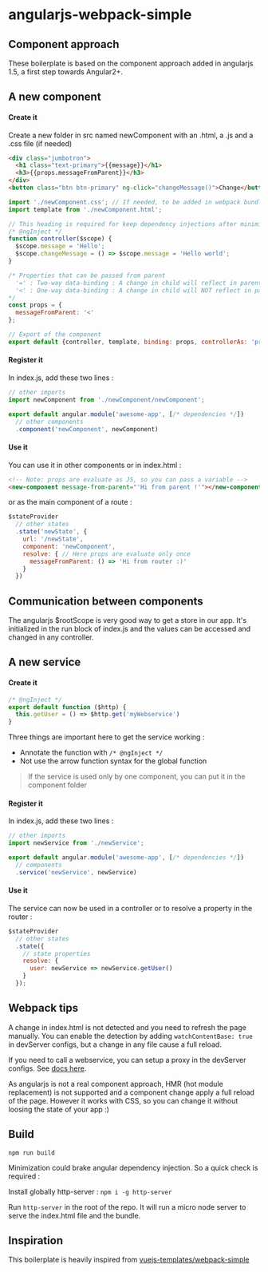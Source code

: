 # angularjs-webpack-simple

## Component approach

These boilerplate is based on the component approach added in angularjs 1.5, a first step towards Angular2+.

## A new component

#### Create it

Create a new folder in src named newComponent with an .html, a .js and a .css file (if needed)

```html
<div class="jumbotron">
  <h1 class="text-primary">{{message}}</h1>
  <h3>{{props.messageFromParent}}</h3>
</div>
<button class="btn btn-primary" ng-click="changeMessage()">Change</button>
```

```javascript
import './newComponent.css'; // If needed, to be added in webpack bundle
import template from './newComponent.html';

// This heading is required for keep dependency injections after minimization (handle by babel-plugin-angularjs-annotate)
/* @ngInject */
function controller($scope) {
  $scope.message = 'Hello';
  $scope.changeMessage = () => $scope.message = 'Hello world';
}

/* Properties that can be passed from parent
  '=' : Two-way data-binding : A change in child will reflect in parent
  '<' : One-way data-binding : A change in child will NOT reflect in parent
*/
const props = {
  messageFromParent: '<'
};

// Export of the component
export default {controller, template, binding: props, controllerAs: 'props'};
 ```

#### Register it

In index.js, add these two lines :

```javascript
// other imports
import newComponent from './newComponent/newComponent';

export default angular.module('awesome-app', [/* dependencies */])
  // other components
  .component('newComponent', newComponent)
```

#### Use it

You can use it in other components or in index.html :

```html
<!-- Note: props are evaluate as JS, so you can pass a variable -->
<new-component message-from-parent="'Hi from parent !'"></new-component>
```

or as the main component of a route : 

```javascript
$stateProvider
  // other states
  .state('newState', {
    url: '/newState',
    component: 'newComponent',
    resolve: { // Here props are evaluate only once
      messageFromParent: () => 'Hi from router :)'
    }
  })
```

## Communication between components

The angularjs $rootScope is very good way to get a store in our app. It's initialized in the run block of index.js and the values can be accessed and changed in any controller.

## A new service

#### Create it

```javascript
/* @ngInject */
export default function ($http) {
  this.getUser = () => $http.get('myWebservice')
}
```
Three things are important here to get the service working : 
* Annotate the function with `/* @ngInject */`
* Not use the arrow function syntax for the global function

> If the service is used only by one component, you can put it in the component folder

#### Register it

In index.js, add these two lines :

```javascript
// other imports
import newService from './newService';

export default angular.module('awesome-app', [/* dependencies */])
  // components
  .service('newService', newService)
```

#### Use it

The service can now be used in a controller or to resolve a property in the router :

```javascript
$stateProvider
  // other states
  .state({
    // state properties
    resolve: {
      user: newService => newService.getUser()
    }
  });
```

## Webpack tips

A change in index.html is not detected and you need to refresh the page manually. You can enable the detection by adding `watchContentBase: true` in devServer configs, but a change in any file cause a full reload.

If you need to call a webservice, you can setup a proxy in the devServer configs. See [docs here](https://webpack.js.org/configuration/dev-server/#devserver-proxy).

As angularjs is not a real component approach, HMR (hot module replacement) is not supported and a component change apply a full reload of the page. However it works with CSS, so you can change it without loosing the state of your app :)

## Build

`npm run build`

Minimization could brake angular dependency injection. So a quick check is required :

Install globally http-server : `npm i -g http-server`

Run `http-server` in the root of the repo. It will run a micro node server to serve the index.html file and the bundle.

## Inspiration

This boilerplate is heavily inspired from [vuejs-templates/webpack-simple](https://github.com/vuejs-templates/webpack-simple)
